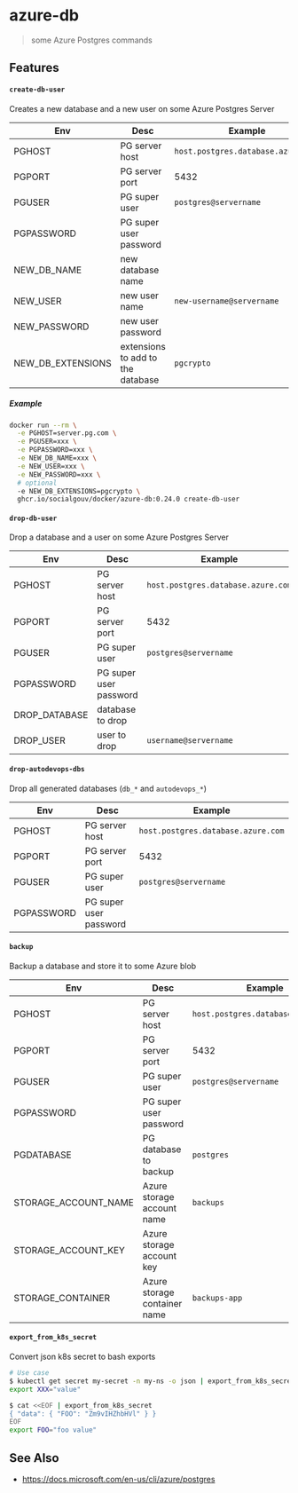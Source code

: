 # azure-db

> some Azure Postgres commands

## Features

#### `create-db-user`

Creates a new database and a new user on some Azure Postgres Server

| Env               | Desc                              | Example                            |
| ----------------- | --------------------------------- | ---------------------------------- |
| PGHOST            | PG server host                    | `host.postgres.database.azure.com` |
| PGPORT            | PG server port                    | 5432                               |
| PGUSER            | PG super user                     | `postgres@servername`              |
| PGPASSWORD        | PG super user password            |                                    |
| NEW_DB_NAME       | new database name                 |                                    |
| NEW_USER          | new user name                     | `new-username@servername`          |
| NEW_PASSWORD      | new user password                 |                                    |
| NEW_DB_EXTENSIONS | extensions to add to the database | `pgcrypto`                         |

##### Example

```sh
docker run --rm \
  -e PGHOST=server.pg.com \
  -e PGUSER=xxx \
  -e PGPASSWORD=xxx \
  -e NEW_DB_NAME=xxx \
  -e NEW_USER=xxx \
  -e NEW_PASSWORD=xxx \
  # optional
  -e NEW_DB_EXTENSIONS=pgcrypto \
  ghcr.io/socialgouv/docker/azure-db:0.24.0 create-db-user
```

#### `drop-db-user`

Drop a database and a user on some Azure Postgres Server

| Env           | Desc                   | Example                            |
| ------------- | ---------------------- | ---------------------------------- |
| PGHOST        | PG server host         | `host.postgres.database.azure.com` |
| PGPORT        | PG server port         | 5432                               |
| PGUSER        | PG super user          | `postgres@servername`              |
| PGPASSWORD    | PG super user password |                                    |
| DROP_DATABASE | database to drop       |
| DROP_USER     | user to drop           | `username@servername`              |

#### `drop-autodevops-dbs`

Drop all generated databases (`db_*` and `autodevops_*`)

| Env        | Desc                   | Example                            |
| ---------- | ---------------------- | ---------------------------------- |
| PGHOST     | PG server host         | `host.postgres.database.azure.com` |
| PGPORT     | PG server port         | 5432                               |
| PGUSER     | PG super user          | `postgres@servername`              |
| PGPASSWORD | PG super user password |                                    |

#### `backup`

Backup a database and store it to some Azure blob

| Env                  | Desc                         | Example                            |
| -------------------- | ---------------------------- | ---------------------------------- |
| PGHOST               | PG server host               | `host.postgres.database.azure.com` |
| PGPORT               | PG server port               | 5432                               |
| PGUSER               | PG super user                | `postgres@servername`              |
| PGPASSWORD           | PG super user password       |                                    |
| PGDATABASE           | PG database to backup        | `postgres`                         |
| STORAGE_ACCOUNT_NAME | Azure storage account name   | `backups`                          |
| STORAGE_ACCOUNT_KEY  | Azure storage account key    |                                    |
| STORAGE_CONTAINER    | Azure storage container name | `backups-app`                      |

#### `export_from_k8s_secret`

Convert json k8s secret to bash exports

```bash
# Use case
$ kubectl get secret my-secret -n my-ns -o json | export_from_k8s_secret
export XXX="value"

$ cat <<EOF | export_from_k8s_secret
{ "data": { "FOO": "Zm9vIHZhbHVl" } }
EOF
export FOO="foo value"
```

## See Also

- https://docs.microsoft.com/en-us/cli/azure/postgres

